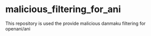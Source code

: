 # malicious_filtering_for_ani
This repository is used the provide malicious danmaku filtering for openani/ani 
